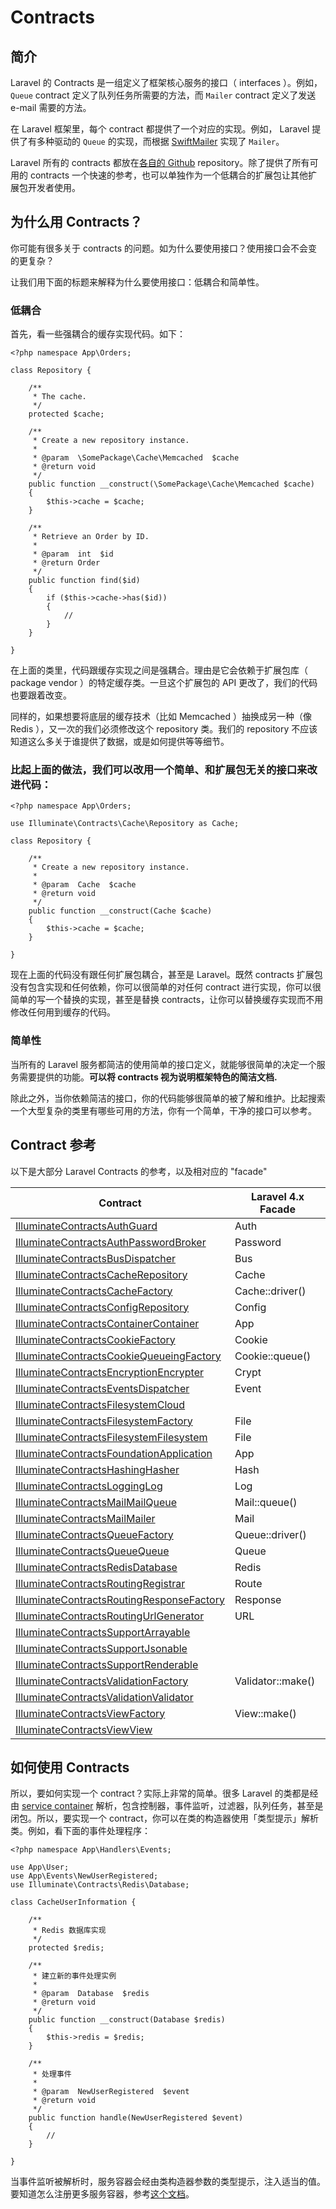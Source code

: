 # Contracts

## 简介

Laravel 的 Contracts 是一组定义了框架核心服务的接口（ interfaces ）。例如，`Queue` contract 定义了队列任务所需要的方法，而 `Mailer` contract 定义了发送 e-mail 需要的方法。

在 Laravel 框架里，每个 contract 都提供了一个对应的实现。例如， Laravel 提供了有多种驱动的 `Queue` 的实现，而根据 [SwiftMailer](http://swiftmailer.org/) 实现了 `Mailer`。

Laravel 所有的 contracts 都放在[各自的 Github](https://github.com/illuminate/contracts) repository。除了提供了所有可用的 contracts 一个快速的参考，也可以单独作为一个低耦合的扩展包让其他扩展包开发者使用。


## 为什么用 Contracts？

你可能有很多关于 contracts 的问题。如为什么要使用接口？使用接口会不会变的更复杂？

让我们用下面的标题来解释为什么要使用接口：低耦合和简单性。

### 低耦合

首先，看一些强耦合的缓存实现代码。如下：

```
<?php namespace App\Orders;

class Repository {

    /**
     * The cache.
     */
    protected $cache;

    /**
     * Create a new repository instance.
     *
     * @param  \SomePackage\Cache\Memcached  $cache
     * @return void
     */
    public function __construct(\SomePackage\Cache\Memcached $cache)
    {
        $this->cache = $cache;
    }

    /**
     * Retrieve an Order by ID.
     *
     * @param  int  $id
     * @return Order
     */
    public function find($id)
    {
        if ($this->cache->has($id))
        {
            //
        }
    }

}
```

在上面的类里，代码跟缓存实现之间是强耦合。理由是它会依赖于扩展包库（ package vendor ）的特定缓存类。一旦这个扩展包的 API 更改了，我们的代码也要跟着改变。

同样的，如果想要将底层的缓存技术（比如 Memcached ）抽换成另一种（像 Redis ），又一次的我们必须修改这个 repository 类。我们的 repository 不应该知道这么多关于谁提供了数据，或是如何提供等等细节。

### 比起上面的做法，我们可以改用一个简单、和扩展包无关的接口来改进代码：

```
<?php namespace App\Orders;

use Illuminate\Contracts\Cache\Repository as Cache;

class Repository {

    /**
     * Create a new repository instance.
     *
     * @param  Cache  $cache
     * @return void
     */
    public function __construct(Cache $cache)
    {
        $this->cache = $cache;
    }

}
```

现在上面的代码没有跟任何扩展包耦合，甚至是 Laravel。既然 contracts 扩展包没有包含实现和任何依赖，你可以很简单的对任何 contract 进行实现，你可以很简单的写一个替换的实现，甚至是替换 contracts，让你可以替换缓存实现而不用修改任何用到缓存的代码。

### 简单性

当所有的 Laravel 服务都简洁的使用简单的接口定义，就能够很简单的决定一个服务需要提供的功能。**可以将 contracts 视为说明框架特色的简洁文档.**

除此之外，当你依赖简洁的接口，你的代码能够很简单的被了解和维护。比起搜索一个大型复杂的类里有哪些可用的方法，你有一个简单，干净的接口可以参考。


## Contract 参考

以下是大部分 Laravel Contracts 的参考，以及相对应的 "facade"

| Contract                                        | Laravel 4.x Facade |
| ----------------------------------------------- | ------------------ |
| [IlluminateContractsAuthGuard](https://github.com/illuminate/contracts/blob/master/Auth/Guard.php)              | Auth               |
| [IlluminateContractsAuthPasswordBroker](https://github.com/illuminate/contracts/blob/master/Auth/PasswordBroker.php)     | Password           |
| [IlluminateContractsBusDispatcher](https://github.com/illuminate/contracts/blob/master/Bus/Dispatcher.php)          | Bus                |
| [IlluminateContractsCacheRepository](https://github.com/illuminate/contracts/blob/master/Cache/Repository.php)       | Cache              |
| [IlluminateContractsCacheFactory](https://github.com/illuminate/contracts/blob/master/Cache/Factory.php)           | Cache::driver()    |
| [IlluminateContractsConfigRepository](https://github.com/illuminate/contracts/blob/master/Config/Repository.php)       | Config             |
| [IlluminateContractsContainerContainer](https://github.com/illuminate/contracts/blob/master/Container/Container.php)     | App                |
| [IlluminateContractsCookieFactory](https://github.com/illuminate/contracts/blob/master/Cookie/Factory.php)          | Cookie             |
| [IlluminateContractsCookieQueueingFactory](https://github.com/illuminate/contracts/blob/master/Cookie/QueueingFactory.php)  | Cookie::queue()    |
| [IlluminateContractsEncryptionEncrypter](https://github.com/illuminate/contracts/blob/master/Encryption/Encrypter.php)    | Crypt              |
| [IlluminateContractsEventsDispatcher](https://github.com/illuminate/contracts/blob/master/Events/Dispatcher.php)       | Event              |
| [IlluminateContractsFilesystemCloud](https://github.com/illuminate/contracts/blob/master/Filesystem/Cloud.php)        |                    |
| [IlluminateContractsFilesystemFactory](https://github.com/illuminate/contracts/blob/master/Filesystem/Factory.php)      | File               |
| [IlluminateContractsFilesystemFilesystem](https://github.com/illuminate/contracts/blob/master/Filesystem/Filesystem.php)   | File               |
| [IlluminateContractsFoundationApplication](https://github.com/illuminate/contracts/blob/master/Foundation/Application.php)  | App                |
| [IlluminateContractsHashingHasher](https://github.com/illuminate/contracts/blob/master/Hashing/Hasher.php)          | Hash               |
| [IlluminateContractsLoggingLog](https://github.com/illuminate/contracts/blob/master/Logging/Log.php)             | Log                |
| [IlluminateContractsMailMailQueue](https://github.com/illuminate/contracts/blob/master/Mail/MailQueue.php)          | Mail::queue()      |
| [IlluminateContractsMailMailer](https://github.com/illuminate/contracts/blob/master/Mail/Mailer.php)             | Mail               |
| [IlluminateContractsQueueFactory](https://github.com/illuminate/contracts/blob/master/Queue/Factory.php)           | Queue::driver()    |
| [IlluminateContractsQueueQueue](https://github.com/illuminate/contracts/blob/master/Queue/Queue.php)             | Queue              |
| [IlluminateContractsRedisDatabase](https://github.com/illuminate/contracts/blob/master/Redis/Database.php)          | Redis              |
| [IlluminateContractsRoutingRegistrar](https://github.com/illuminate/contracts/blob/master/Routing/Registrar.php0)       | Route              |
| [IlluminateContractsRoutingResponseFactory](https://github.com/illuminate/contracts/blob/master/Routing/ResponseFactory.php) | Response           |
| [IlluminateContractsRoutingUrlGenerator](https://github.com/illuminate/contracts/blob/master/Routing/UrlGenerator.php)    | URL                |
| [IlluminateContractsSupportArrayable](https://github.com/illuminate/contracts/blob/master/Support/Arrayable.php)       |                    |
| [IlluminateContractsSupportJsonable](https://github.com/illuminate/contracts/blob/master/Support/Jsonable.php)        |                    |
| [IlluminateContractsSupportRenderable](https://github.com/illuminate/contracts/blob/master/Support/Renderable.php)      |                    |
| [IlluminateContractsValidationFactory](https://github.com/illuminate/contracts/blob/master/Validation/Factory.php)      | Validator::make()  |
| [IlluminateContractsValidationValidator](https://github.com/illuminate/contracts/blob/master/Validation/Validator.php)    |                    |
| [IlluminateContractsViewFactory](https://github.com/illuminate/contracts/blob/master/View/Factory.php)            | View::make()       |
| [IlluminateContractsViewView](https://github.com/illuminate/contracts/blob/master/View/View.php)               |                    |


## 如何使用 Contracts

所以，要如何实现一个 contract？实际上非常的简单。很多 Laravel 的类都是经由 [service container](container.md) 解析，包含控制器，事件监听，过滤器，队列任务，甚至是闭包。所以，要实现一个 contract，你可以在类的构造器使用「类型提示」解析类。例如，看下面的事件处理程序：

```
<?php namespace App\Handlers\Events;

use App\User;
use App\Events\NewUserRegistered;
use Illuminate\Contracts\Redis\Database;

class CacheUserInformation {

    /**
     * Redis 数据库实现
     */
    protected $redis;

    /**
     * 建立新的事件处理实例
     *
     * @param  Database  $redis
     * @return void
     */
    public function __construct(Database $redis)
    {
        $this->redis = $redis;
    }

    /**
     * 处理事件
     *
     * @param  NewUserRegistered  $event
     * @return void
     */
    public function handle(NewUserRegistered $event)
    {
        //
    }

}
```
当事件监听被解析时，服务容器会经由类构造器参数的类型提示，注入适当的值。要知道怎么注册更多服务容器，参考[这个文档](container.md)。
